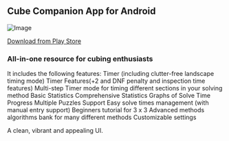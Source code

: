 ## Cube Companion App for Android

![Image](https://lh3.googleusercontent.com/YrbLPBimxSflIljoWXi50eaiUb4pmUklCFUy89GKPa2LmRth54xbSrqXn7cgKlNe6w=w300)

[Download from Play Store](https://play.google.com/store/apps/details?id=com.qbix.cubecompanion&hl=en)

### All-in-one resource for cubing enthusiasts

It includes the following features:
Timer (including clutter-free landscape timing mode)
Timer Features(+2 and DNF penalty and inspection time features)
Multi-step Timer mode for timing different sections in your solving method
Basic Statistics
Comprehensive Statistics
Graphs of Solve Time Progress
Multiple Puzzles Support
Easy solve times management (with manual entry support)
Beginners tutorial for 3 x 3
Advanced methods algorithms bank for many different methods
Customizable settings

A clean, vibrant and appealing UI.
